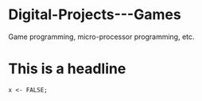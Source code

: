 Digital-Projects---Games
========================

Game programming, micro-processor programming, etc.

# This is a headline

```{r, echo=FALSE}
x <- FALSE;
```
